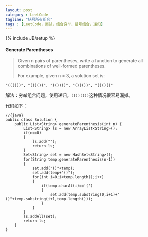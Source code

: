 ```yaml
---
layout: post
category : LeetCode
tagline: "括号所有组合"
tags : [LeetCode，面试，组合穷举，括号组合，递归]
---
```

{% include JB/setup %}

<h4 id="Generate-Parentheses">Generate Parentheses</h4>

> Given n pairs of parentheses, write a function to generate all combinations of well-formed parentheses.
>
>For example, given n = 3, a solution set is:
>
	"((()))", "(()())", "(())()", "()(())", "()()()" 


解法：穷举组合问题，使用递归。`(())(())`这种情况很容易漏掉。

代码如下：
		
	//{java}
	public class Solution {
	    public List<String> generateParenthesis(int n) {
	        List<String> ls = new ArrayList<String>();
	        if(n==0)
	        {
	            ls.add("");
	            return ls;
	        }
	        Set<String> set = new HashSet<String>();
	        for(String temp:generateParenthesis(n-1))
	        {
	            set.add("()"+temp);
	            set.add(temp+"()");
	            for(int i=0;i<temp.length();i++)
	            {
	                if(temp.charAt(i)=='(')
	                {
	                    set.add(temp.substring(0,i+1)+"()"+temp.substring(i+1,temp.length()));
	                }
	            }
	        }
	        ls.addAll(set);
	        return ls;
	    }
	}